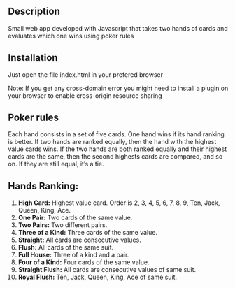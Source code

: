 ## Description

Small web app developed with Javascript that takes two hands of cards and evaluates which one wins using poker rules

## Installation

Just open the file index.html in your prefered browser

Note: If you get any cross-domain error you might need to install a plugin on your browser to enable cross-origin resource sharing

## Poker rules

Each hand consists in a set of five​ cards.
One hand wins if its hand ranking is better.
If two hands are ranked equally, then the hand with the highest value cards wins.
If the two hands are both ranked equally and their highest cards are the same, then the second
highests cards are compared, and so on.
If they are still equal, it’s a tie.

## Hands Ranking:

1. <b>High Card:</b> Highest value card. Order is 2, 3, 4, 5, 6, 7, 8, 9, Ten, Jack, Queen, King, Ace.
2. <b>One Pair:</b> Two cards of the same value.
3. <b>Two Pairs:</b> Two different pairs.
4. <b>Three of a Kind:</b> Three cards of the same value.
5. <b>Straight:</b> All cards are consecutive values.
6. <b>Flush:</b> All cards of the same suit.
7. <b>Full House:</b> Three of a kind and a pair.
8. <b>Four of a Kind:</b> Four cards of the same value.
9. <b>Straight Flush:</b> All cards are consecutive values of same suit.
10. <b>Royal Flush:</b> Ten, Jack, Queen, King, Ace of same suit.